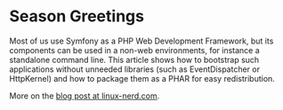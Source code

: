 # Season Greetings

Most of us use Symfony as a PHP Web Development Framework, but its components can be used in a non-web environments, for
instance a standalone command line. This article shows how to bootstrap such applications without unneeded libraries
(such as EventDispatcher or HttpKernel) and how to package them as a PHAR for easy redistribution.

More on the [blog post at linux-nerd.com](http://yet.another.linux-nerd.com/blog/create-a-simple-phar-command-line-project-based-on-symfony-components).

